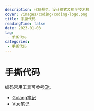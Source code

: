 ```yaml
---
description: 代码规范、设计模式及相关技术栈
cover: /images/coding/coding-logo.png
title: 手撕代码
readingTime: false
date: 2023-01-03
tag:
 - 手撕代码
categories:
 - 手撕代码
---
```


# 手撕代码

编码常用工具可参考[Git](/zh/tools/git).

* [Golang笔记](./golang.md)
* [Vue笔记](./vue.md)
